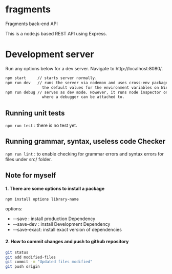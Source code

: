 # fragments

Fragments back-end API

This is a node.js based REST API using Express.

# Development server

Run any options below for a dev server. Navigate to http://localhost:8080/.

```sh
npm start     // starts server normally.
npm run dev   // runs the server via nodemon and uses cross-env package to override
                the default values for the environment variables on Windows Shell.
npm run debug // serves as dev mode. However, it runs node inspector on port 9229,
                where a debugger can be attached to.

```

## Running unit tests

`npm run test` : there is no test yet.

## Running grammar, syntax, useless code Checker

`npm run lint` : to enable checking for grammar errors and syntax errors for files
under src/ folder.

## Note for myself

#### 1. There are some options to install a package

`npm install options library-name`

options:

- --save : install production Dependency
- --save-dev : install Development Dependency
- --save-exact: install exact version of dependencies

#### 2. How to commit changes and push to github repository

```sh
git status
git add modified-files
git commit -m "Updated files modified"
git push origin
```
